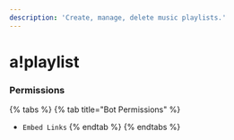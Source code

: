 ```yaml
---
description: 'Create, manage, delete music playlists.'
---
```


# a!playlist

### Permissions

{% tabs %}
{% tab title="Bot Permissions" %}
* `Embed Links`
{% endtab %}
{% endtabs %}

